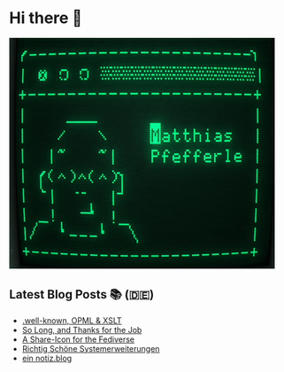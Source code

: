 # Hi there 👋

![ASCII version of me](ascii-green.gif "ASCII version of me")

## Latest Blog Posts 📚 (🇩🇪)
<!-- BLOG-POST-LIST:START -->
- [.well-known, OPML & XSLT](https://notiz.blog/rss-club/well-known-opml-xslt/)
- [So Long, and Thanks for the Job](https://notiz.blog/2024/08/08/so-long-and-thanks-for-the-job/)
- [A Share-Icon for the Fediverse](https://notiz.blog/2024/07/29/a-share-icon-for-the-fediverse/)
- [Richtig Schöne Systemerweiterungen](https://notiz.blog/rss-club/richtig-schoene-systemerweiterungen/)
- [ein notiz.blog](https://notiz.blog/2024/07/10/ein-notiz-blog/)
<!-- BLOG-POST-LIST:END -->
